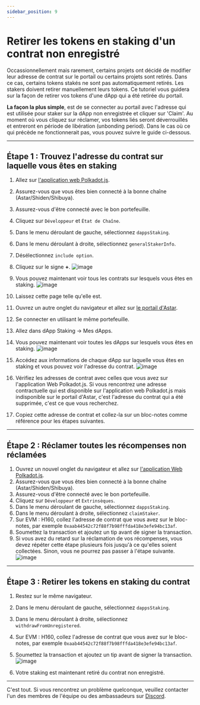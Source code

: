 ```yaml
---
sidebar_position: 9
---
```


# Retirer les tokens en staking d'un contrat non enregistré

Occassionnellement mais rarement, certains projets ont décidé de modifier leur adresse de contrat sur le portail ou certains projets sont retirés. Dans ce cas, certains tokens stakés ne sont pas automatiquement retirés. Les stakers doivent retirer manuellement leurs tokens. Ce tutoriel vous guidera sur la façon de retirer vos tokens d'une dApp qui a été retirée du portail.

**La façon la plus simple**, est de se connecter au portail avec l'adresse qui est utilisée pour staker sur la dApp non enregistrée et cliquer sur 'Claim'. Au moment où vous cliquez sur réclamer, vos tokens liés seront déverrouillés et entreront en période de libération (unbonding period). Dans le cas où ce qui précède ne fonctionnerait pas, vous pouvez suivre le guide ci-dessous.

---

## Étape 1 : Trouvez l'adresse du contrat sur laquelle vous êtes en staking
1. Allez sur [l'application web Polkadot.js](https://polkadot.js.org/apps/#/chainstate).
2. Assurez-vous que vous êtes bien connecté à la bonne chaîne (Astar/Shiden/Shibuya).
3. Assurez-vous d'être connecté avec le bon portefeuille.
4. Cliquez sur `Développeur` et `État de Chaîne`.
5. Dans le menu déroulant de gauche, sélectionnez `dappsStaking`.
6. Dans le menu déroulant à droite, sélectionnez `generalStakerInfo`.
7. Désélectionnez `include option`.
8. Cliquez sur le signe **+**. ![image](https://user-images.githubusercontent.com/37278708/199924502-e833a53e-ce7f-4b7d-bdee-b2ea1b377904.png)

9. Vous pouvez maintenant voir tous les contrats sur lesquels vous êtes en staking. ![image](https://user-images.githubusercontent.com/37278708/199924710-61d994f3-ddae-4dfb-b4c3-f186138d86de.png)

10. Laissez cette page telle qu'elle est.
11. Ouvrez un autre onglet du navigateur et allez sur [le portail d'Astar](https://portal.astar.network/astar/dapp-staking/discover).
12. Se connecter en utilisant le même portefeuille.
13. Allez dans dApp Staking -> Mes dApps.
14. Vous pouvez maintenant voir toutes les dApps sur lesquels vous êtes en staking. ![image](https://user-images.githubusercontent.com/37278708/199926165-909fa598-d9b2-4811-8619-f3ae414b9fb3.png)

15. Accédez aux informations de chaque dApp sur laquelle vous êtes en staking et vous pouvez voir l'adresse du contrat. ![image](https://user-images.githubusercontent.com/37278708/199926265-f1913a1a-0635-4ed2-9f9b-91e7c8e0a2ec.png)

16. Vérifiez les adresses de contrat avec celles que vous avez sur l'application Web Polkadot.js. Si vous rencontrez une adresse contractuelle qui est disponible sur l'application web Polkadot.js mais indisponible sur le portail d'Astar, c'est l'adresse du contrat qui a été supprimée, c'est ce que vous recherchez.
17. Copiez cette adresse de contrat et collez-la sur un bloc-notes comme référence pour les étapes suivantes.

---

## Étape 2 : Réclamer toutes les récompenses non réclamées
1. Ouvrez un nouvel onglet du navigateur et allez sur [l'application Web Polkadot.js](https://polkadot.js.org/apps/#/extrinsics).
2. Assurez-vous que vous êtes bien connecté à la bonne chaîne (Astar/Shiden/Shibuya).
3. Assurez-vous d'être connecté avec le bon portefeuille.
4. Cliquez sur `Développeur` et `Extrinsèques`.
5. Dans le menu déroulant de gauche, sélectionnez `dappsStaking`.
6. Dans le menu déroulant à droite, sélectionnez `claimStaker`.
7. Sur EVM : H160, collez l'adresse de contrat que vous avez sur le bloc-notes, par exemple `0xaab44542c72f88f7b98fffda418e3efe94bc13af`.
8. Soumettez la transaction et ajoutez un tip avant de signer la transaction.
9. Si vous avez du retard sur la réclamation de vos récompenses, vous devez répéter cette étape plusieurs fois jusqu'à ce qu'elles soient collectées. Sinon, vous ne pourrez pas passer à l'étape suivante.
![image](https://user-images.githubusercontent.com/37278708/199938229-92e8eb7d-46fa-450f-a16f-d583da7bf48c.png)
---

## Étape 3 : Retirer les tokens en staking du contrat
1. Restez sur le même navigateur.
2. Dans le menu déroulant de gauche, sélectionnez `dappsStaking`.
3. Dans le menu déroulant à droite, sélectionnez `withdrawFromUnregistered`.
4. Sur EVM : H160, collez l'adresse de contrat que vous avez sur le bloc-notes, par exemple `0xaab44542c72f88f7b98fffda418e3efe94bc13af`.
5. Soumettez la transaction et ajoutez un tip avant de signer la transaction. ![image](https://user-images.githubusercontent.com/37278708/199930565-fff88330-bc9d-4680-aea3-de8d52052c00.png)

6. Votre staking est maintenant retiré du contrat non enregistré.

---

C'est tout. Si vous rencontrez un problème quelconque, veuillez contacter l'un des membres de l'équipe ou des ambassadeurs sur [Discord](https://discord.gg/2FGq5KqwBh).



